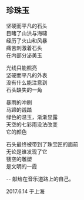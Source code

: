 ## 珍珠玉
坚硬而平凡的石头<br>
目睹了山洪与海啸<br>
经历了火山和风暴<br>
痛苦刺激着石头<br>
在内部分泌美玉<br>

光线只能照亮<br>
坚硬而平凡的外表<br>
没有什么能注意到<br>
石头缺失的一角<br>

暴雨的冲刷<br>
马蹄的践踏<br>
绿色的温玉，渐渐显露<br>
天空的七彩雨没法改变<br>
它的颜色<br>

石头最终被带到了珠宝匠的面前<br>
无论是谁发现了它<br>
镂空的雕塑<br>
是文明的一霞<br>

-- 献给在音乐道路上的自己。<br>

2017.6.14 于上海<br>
